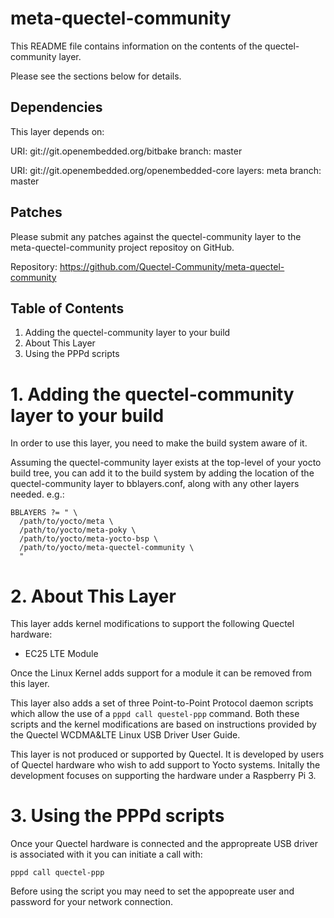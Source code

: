 # meta-quectel-community

This README file contains information on the contents of the
quectel-community layer.

Please see the sections below for details.

## Dependencies

This layer depends on:

 URI: git://git.openembedded.org/bitbake
 branch: master

 URI: git://git.openembedded.org/openembedded-core
 layers: meta
 branch: master

## Patches

Please submit any patches against the quectel-community layer to the
meta-quectel-community project repositoy on GitHub.

Repository: https://github.com/Quectel-Community/meta-quectel-community

## Table of Contents

1. Adding the quectel-community layer to your build
2. About This Layer
3. Using the PPPd scripts

# 1. Adding the quectel-community layer to your build

In order to use this layer, you need to make the build system aware of
it.

Assuming the quectel-community layer exists at the top-level of your
yocto build tree, you can add it to the build system by adding the
location of the quectel-community layer to bblayers.conf, along with any
other layers needed. e.g.:

```
BBLAYERS ?= " \
  /path/to/yocto/meta \
  /path/to/yocto/meta-poky \
  /path/to/yocto/meta-yocto-bsp \
  /path/to/yocto/meta-quectel-community \
  "
```

# 2. About This Layer

This layer adds kernel modifications to support the following Quectel 
hardware: 

* EC25 LTE Module

Once the Linux Kernel adds support for a module it can be removed from 
this layer.

This layer also adds a set of three Point-to-Point Protocol daemon 
scripts which allow the use of a `pppd call questel-ppp` command.  Both 
these scripts and the kernel modifications are based on instructions 
provided by the Quectel WCDMA&LTE Linux USB Driver User Guide.

This layer is not produced or supported by Quectel.  It is developed by
users of Quectel hardware who wish to add support to Yocto systems.
Initally the development focuses on supporting the hardware under a 
Raspberry Pi 3.

# 3. Using the PPPd scripts

Once your Quectel hardware is connected and the appropreate USB driver 
is associated with it you can initiate a call with: 

```
pppd call quectel-ppp
```

Before using the script you may need to set the appopreate user and
password for your network connection.
